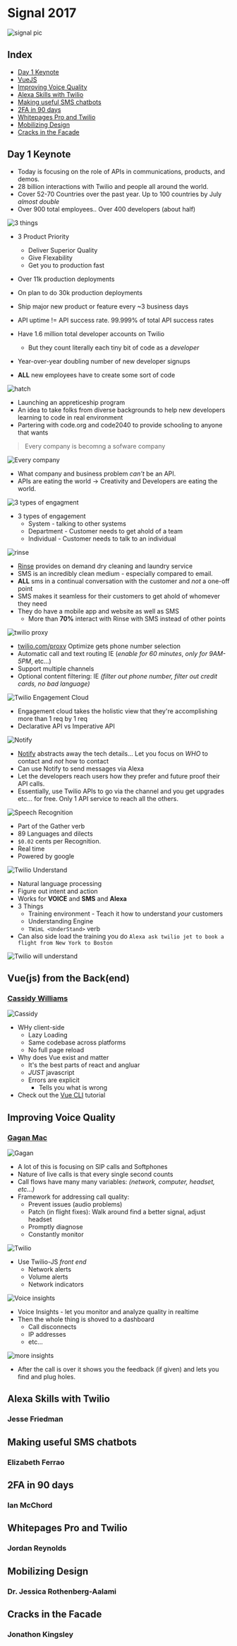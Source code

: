 # Signal 2017

![signal pic](pics/signal_open.png)

## Index
* [Day 1 Keynote](#day-1-keynote)
* [VueJS](#vuejs-from-the-backend)
* [Improving Voice Quality](#improving-voice-quality)
* [Alexa Skills with Twilio](#alexa-skills-with-twilio)
* [Making useful SMS chatbots](#making-useful-sms-chatbots)
* [2FA in 90 days](#2fa-in-90-days)
* [Whitepages Pro and Twilio](#whitepages-pro-and-twilio)
* [Mobilizing Design](#mobilizing-design)
* [Cracks in the Facade](#cracks-in-the-facade)

## Day 1 Keynote

* Today is focusing on the role of APIs in communications, products, and demos.
* 28 billion interactions with Twilio and people all around the world.
* Cover 52-70 Countries over the past year. Up to 100 countries by July _almost double_
* Over 900 total employees.. Over 400 developers (about half)

![3 things](pics/3things.png)

* 3 Product Priority
    * Deliver Superior Quality
    * Give Flexability
    * Get you to production fast

* Over 11k production deployments
* On plan to do 30k production deployments
* Ship major new product or feature every ~3 business days
* API uptime != API success rate. 99.999% of total API success rates
* Have 1.6 million total developer accounts on Twilio
    * But they count literally each tiny bit of code as a _developer_
* Year-over-year doubling number of new developer signups
* **ALL** new employees have to create some sort of code

![hatch](pics/hatch.png)

* Launching an appreticeship program
* An idea to take folks from diverse backgrounds to help new developers learning to code in real environment
* Partering with code.org and code2040 to provide schooling to anyone that wants

> Every company is becomng a sofware company

![Every company](pics/everycompany.png)

* What company and business problem *can't* be an API.
* APIs are eating the world -> Creativity and Developers are eating the world.

![3 types of engagment](pics/3engagement.png)

* 3 types of engagement
    * System - talking to other systems
    * Department - Customer needs to get ahold of a team
    * Individual - Customer needs to talk to an individual

![rinse](pics/rinse.png)

* [Rinse](https://www.rinse.com/) provides on demand dry cleaning and laundry service
* SMS is an incredibly clean medium - especially compared to email.
* **ALL** sms in a continual conversation with the customer and _not_ a one-off point
* SMS makes it seamless for their customers to get ahold of whomever they need
* They do have a mobile app and website as well as SMS
    * More than **70%** interact with Rinse with SMS instead of other points

![twilio proxy](pics/proxy.png)

* [twilio.com/proxy](http://twilio.com/proxy) Optimize gets phone number selection
* Automatic call and text routing IE (_enable for 60 minutes_, _only for 9AM-5PM_, etc...)
* Support multiple channels
* Optional content filtering: IE _(filter out phone number, filter out credit cards, no bad language)_

![Twilio Engagement Cloud](pics/engagementCloud.png)

* Engagement cloud takes the holistic view that they're accomplishing more than 1 req by 1 req
* Declarative API vs Imperative API

![Notify](pics/notify.png)

* [Notify](https://www.twilio.com/notify) abstracts away the tech details... Let you focus on _WHO_ to contact and _not_ how to contact
* Can use Notify to send messages via Alexa
* Let the developers reach users how they prefer and future proof their API calls.
* Essentially, use Twilio APIs to go via the channel and you get upgrades etc... for free. Only 1 API service to reach all the others.

![Speech Recognition](pics/speechrecognition.png)

* Part of the Gather verb
* 89 Languages and dilects
* `$0.02` cents per Recognition.
* Real time
* Powered by google

![Twilio Understand](pics/understand.png)

* Natural language processing
* Figure out intent and action
* Works for **VOICE** and **SMS** and **Alexa**
* 3 Things
    * Training environment - Teach it how to understand _your_ customers
    * Understanding Engine
    * `TWimL <UnderStand>` verb
* Can also side load the training you do `Alexa ask twilio jet to book a flight from New York to Boston`

![Twilio will understand](pics/TwilioEverywhere.png)

## Vue(js) from the Back(end)
### [Cassidy Williams](http://cassidoo.co/)

![Cassidy](pics/cassidy.png)

* WHy client-side
    * Lazy Loading
    * Same codebase across platforms
    * No full page reload
* Why does Vue exist and matter
    * It's the best parts of react and angluar
    * _JUST_ javascript
    * Errors are explicit
        * Tells you what is wrong
* Check out the [Vue CLI](https://github.com/vuejs/vue-cli) tutorial

## Improving Voice Quality
### [Gagan Mac](https://twitter.com/@gaganmac)

![Gagan](pics/gagan.png)

* A lot of this is focusing on SIP calls and Softphones
* Nature of live calls is that every single second counts
* Call flows have many many variables: _(network, computer, headset, etc...)_
* Framework for addressing call quality:
    * Prevent issues (audio problems)
    * Patch (in flight fixes): Walk around find a better signal, adjust headset
    * Promptly diagnose
    * Constantly monitor

![Twilio](pics/twiliojs.png)

* Use Twilio-JS *front end*
    * Network alerts
    * Volume alerts
    * Network indicators

![Voice insights](pics/voiceInsights.png)

* Voice Insights - let you monitor and analyze quality in realtime
* Then the whole thing is shoved to a dashboard
    * Call disconnects
    * IP addresses
    * etc...

![more insights](voiceInsightsDashboard)

* After the call is over it shows you the feedback (if given) and lets you find and plug holes.

## Alexa Skills with Twilio
### Jesse Friedman

## Making useful SMS chatbots
### Elizabeth Ferrao

## 2FA in 90 days
### Ian McChord

## Whitepages Pro and Twilio
### Jordan Reynolds

## Mobilizing Design
### Dr. Jessica Rothenberg-Aalami

## Cracks in the Facade
### Jonathon Kingsley



